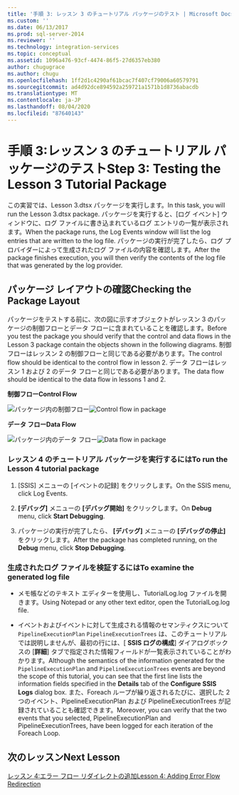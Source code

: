 ```yaml
---
title: '手順 3: レッスン 3 のチュートリアル パッケージのテスト | Microsoft Docs'
ms.custom: ''
ms.date: 06/13/2017
ms.prod: sql-server-2014
ms.reviewer: ''
ms.technology: integration-services
ms.topic: conceptual
ms.assetid: 1096a476-93cf-4474-86f5-27d6357eb380
author: chugugrace
ms.author: chugu
ms.openlocfilehash: 1ff2d1c4290af61bcac7f407cf79006a60579791
ms.sourcegitcommit: ad4d92dce894592a259721a1571b1d8736abacdb
ms.translationtype: MT
ms.contentlocale: ja-JP
ms.lasthandoff: 08/04/2020
ms.locfileid: "87640143"
---
```

# <a name="step-3-testing-the-lesson-3-tutorial-package"></a><span data-ttu-id="8d1b3-102">手順 3:レッスン 3 のチュートリアル パッケージのテスト</span><span class="sxs-lookup"><span data-stu-id="8d1b3-102">Step 3: Testing the Lesson 3 Tutorial Package</span></span>
  <span data-ttu-id="8d1b3-103">この実習では、Lesson 3.dtsx パッケージを実行します。</span><span class="sxs-lookup"><span data-stu-id="8d1b3-103">In this task, you will run the Lesson 3.dtsx package.</span></span> <span data-ttu-id="8d1b3-104">パッケージを実行すると、[ログ イベント] ウィンドウに、ログ ファイルに書き込まれているログ エントリの一覧が表示されます。</span><span class="sxs-lookup"><span data-stu-id="8d1b3-104">When the package runs, the Log Events window will list the log entries that are written to the log file.</span></span> <span data-ttu-id="8d1b3-105">パッケージの実行が完了したら、ログ プロバイダーによって生成されたログ ファイルの内容を確認します。</span><span class="sxs-lookup"><span data-stu-id="8d1b3-105">After the package finishes execution, you will then verify the contents of the log file that was generated by the log provider.</span></span>  
  
## <a name="checking-the-package-layout"></a><span data-ttu-id="8d1b3-106">パッケージ レイアウトの確認</span><span class="sxs-lookup"><span data-stu-id="8d1b3-106">Checking the Package Layout</span></span>  
 <span data-ttu-id="8d1b3-107">パッケージをテストする前に、次の図に示すオブジェクトがレッスン 3 のパッケージの制御フローとデータ フローに含まれていることを確認します。</span><span class="sxs-lookup"><span data-stu-id="8d1b3-107">Before you test the package you should verify that the control and data flows in the Lesson 3 package contain the objects shown in the following diagrams.</span></span> <span data-ttu-id="8d1b3-108">制御フローはレッスン 2 の制御フローと同じである必要があります。</span><span class="sxs-lookup"><span data-stu-id="8d1b3-108">The control flow should be identical to the control flow in lesson 2.</span></span> <span data-ttu-id="8d1b3-109">データ フローはレッスン 1 および 2 のデータ フローと同じである必要があります。</span><span class="sxs-lookup"><span data-stu-id="8d1b3-109">The data flow should be identical to the data flow in lessons 1 and 2.</span></span>  
  
 <span data-ttu-id="8d1b3-110">**制御フロー**</span><span class="sxs-lookup"><span data-stu-id="8d1b3-110">**Control Flow**</span></span>  
  
 <span data-ttu-id="8d1b3-111">![パッケージ内の制御フロー](../../2014/tutorials/media/task4lesson2control.gif "パッケージ内の制御フロー")</span><span class="sxs-lookup"><span data-stu-id="8d1b3-111">![Control flow in package](../../2014/tutorials/media/task4lesson2control.gif "Control flow in package")</span></span>  
  
 <span data-ttu-id="8d1b3-112">**データ フロー**</span><span class="sxs-lookup"><span data-stu-id="8d1b3-112">**Data Flow**</span></span>  
  
 <span data-ttu-id="8d1b3-113">![パッケージ内のデータ フロー](../../2014/tutorials/media/task9lesson1data.gif "パッケージ内のデータ フロー")</span><span class="sxs-lookup"><span data-stu-id="8d1b3-113">![Data flow in package](../../2014/tutorials/media/task9lesson1data.gif "Data flow in package")</span></span>  
  
### <a name="to-run-the-lesson-4-tutorial-package"></a><span data-ttu-id="8d1b3-114">レッスン 4 のチュートリアル パッケージを実行するには</span><span class="sxs-lookup"><span data-stu-id="8d1b3-114">To run the Lesson 4 tutorial package</span></span>  
  
1.  <span data-ttu-id="8d1b3-115">[SSIS] メニューの [イベントの記録] をクリックします。</span><span class="sxs-lookup"><span data-stu-id="8d1b3-115">On the SSIS menu, click Log Events.</span></span>  
  
2.  <span data-ttu-id="8d1b3-116">**[デバッグ]** メニューの **[デバッグ開始]** をクリックします。</span><span class="sxs-lookup"><span data-stu-id="8d1b3-116">On **Debug** menu, click **Start Debugging**.</span></span>  
  
3.  <span data-ttu-id="8d1b3-117">パッケージの実行が完了したら、 **[デバッグ]** メニューの **[デバッグの停止]** をクリックします。</span><span class="sxs-lookup"><span data-stu-id="8d1b3-117">After the package has completed running, on the **Debug** menu, click **Stop Debugging**.</span></span>  
  
### <a name="to-examine-the-generated-log-file"></a><span data-ttu-id="8d1b3-118">生成されたログ ファイルを検証するには</span><span class="sxs-lookup"><span data-stu-id="8d1b3-118">To examine the generated log file</span></span>  
  
-   <span data-ttu-id="8d1b3-119">メモ帳などのテキスト エディターを使用し、TutorialLog.log ファイルを開きます。</span><span class="sxs-lookup"><span data-stu-id="8d1b3-119">Using Notepad or any other text editor, open the TutorialLog.log file.</span></span>  
  
-   <span data-ttu-id="8d1b3-120">イベントおよびイベントに対して生成される情報のセマンティクスについて `PipelineExecutionPlan` `PipelineExecutionTrees` は、このチュートリアルでは説明しませんが、最初の行には、[ **SSIS ログの構成**] ダイアログボックスの [**詳細**] タブで指定された情報フィールドが一覧表示されていることがわかります。</span><span class="sxs-lookup"><span data-stu-id="8d1b3-120">Although the semantics of the information generated for the `PipelineExecutionPlan` and `PipelineExecutionTrees` events are beyond the scope of this tutorial, you can see that the first line lists the information fields specified in the **Details** tab of the **Configure SSIS Logs** dialog box.</span></span> <span data-ttu-id="8d1b3-121">また、Foreach ループが繰り返されるたびに、選択した 2 つのイベント、PipelineExecutionPlan および PipelineExecutionTrees が記録されていることも確認できます。</span><span class="sxs-lookup"><span data-stu-id="8d1b3-121">Moreover, you can verify that the two events that you selected, PipelineExecutionPlan and PipelineExecutionTrees, have been logged for each iteration of the Foreach Loop.</span></span>  
  
## <a name="next-lesson"></a><span data-ttu-id="8d1b3-122">次のレッスン</span><span class="sxs-lookup"><span data-stu-id="8d1b3-122">Next Lesson</span></span>  
 [<span data-ttu-id="8d1b3-123">レッスン 4:エラー フロー リダイレクトの追加</span><span class="sxs-lookup"><span data-stu-id="8d1b3-123">Lesson 4: Adding Error Flow Redirection</span></span>](../integration-services/lesson-4-add-error-flow-redirection-with-ssis.md)  
  
  
